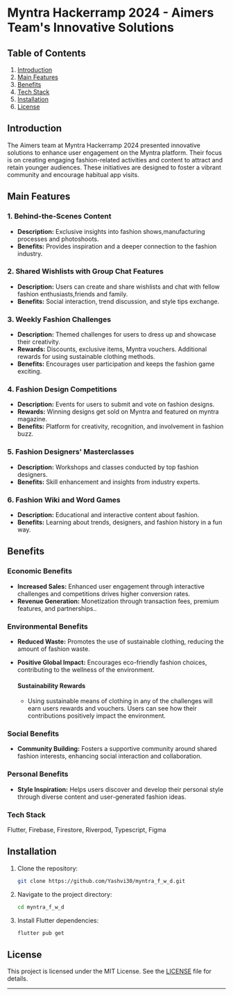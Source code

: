 # Myntra Hackerramp 2024 - Aimers Team's Innovative Solutions

## Table of Contents
1. [Introduction](#introduction)
2. [Main Features](#main-features)
3. [Benefits](#benefits)
4. [Tech Stack](#tech-stack)
5. [Installation](#installation)
6. [License](#license)

## Introduction

The Aimers team at Myntra Hackerramp 2024 presented innovative solutions to enhance user engagement on the Myntra platform. Their focus is on creating engaging fashion-related activities and content to attract and retain younger audiences. These initiatives are designed to foster a vibrant community and encourage habitual app visits.

## Main Features


### 1. Behind-the-Scenes Content
- **Description:** Exclusive insights into fashion shows,manufacturing processes and photoshoots.
- **Benefits:** Provides inspiration and a deeper connection to the fashion industry.

### 2. Shared Wishlists with Group Chat Features
- **Description:** Users can create and share wishlists and chat with fellow fashion enthusiasts,friends and family.
- **Benefits:** Social interaction, trend discussion, and style tips exchange.

### 3. Weekly Fashion Challenges
- **Description:** Themed challenges for users to dress up and showcase their creativity.
- **Rewards:** Discounts, exclusive items, Myntra vouchers. Additional rewards for using sustainable clothing methods.
- **Benefits:** Encourages user participation and keeps the fashion game exciting.

### 4. Fashion Design Competitions
- **Description:** Events for users to submit and vote on fashion designs.
- **Rewards:** Winning designs get sold on Myntra and featured on myntra magazine.
- **Benefits:** Platform for creativity, recognition, and involvement in fashion buzz.

### 5. Fashion Designers' Masterclasses
- **Description:** Workshops and classes conducted by top fashion designers.
- **Benefits:** Skill enhancement and insights from industry experts.

### 6. Fashion Wiki and Word Games
- **Description:** Educational and interactive content about fashion.
- **Benefits:** Learning about trends, designers, and fashion history in a fun way.

## Benefits

### Economic Benefits
- **Increased Sales:** Enhanced user engagement through interactive challenges and competitions drives higher conversion rates.
- **Revenue Generation:** Monetization through transaction fees, premium features, and partnerships..

### Environmental Benefits
- **Reduced Waste:** Promotes the use of sustainable clothing, reducing the amount of fashion waste.
- **Positive Global Impact:** Encourages eco-friendly fashion choices, contributing to the wellness of the environment.

  #### Sustainability Rewards
  * Using sustainable means of clothing in any of the challenges will earn users rewards and vouchers. Users can see how their contributions positively impact the environment.

### Social Benefits
- **Community Building:** Fosters a supportive community around shared fashion interests, enhancing social interaction and collaboration.

### Personal Benefits
- **Style Inspiration:** Helps users discover and develop their personal style through diverse content and user-generated fashion ideas.

### Tech Stack
Flutter, Firebase, Firestore, Riverpod, Typescript, Figma

## Installation

1. Clone the repository:
    ```sh
    git clone https://github.com/Yashvi30/myntra_f_w_d.git
    ```

2. Navigate to the project directory:
    ```sh
    cd myntra_f_w_d
    ```

3. Install Flutter dependencies:
    ```sh
    flutter pub get
    ```


## License

This project is licensed under the MIT License. See the [LICENSE](LICENSE) file for details.

---

